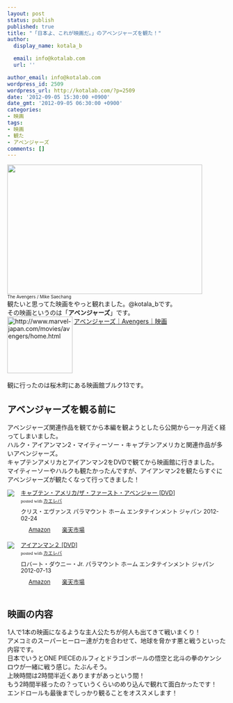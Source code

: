 ```yaml
---
layout: post
status: publish
published: true
title: "「日本よ、これが映画だ。」のアベンジャーズを観た！"
author:
  display_name: kotala_b

  email: info@kotalab.com
  url: ''

author_email: info@kotalab.com
wordpress_id: 2509
wordpress_url: http://kotalab.com/?p=2509
date: '2012-09-05 15:30:00 +0900'
date_gmt: '2012-09-05 06:30:00 +0900'
categories:
- 映画
tags:
- 映画
- 観た
- アベンジャーズ
comments: []
---
```

<p><a href="http://kotalab.com/wp-content/uploads/avengers_120905.jpg" target="_blank"><img src="http://kotalab.com/wp-content/uploads/avengers_120905.jpg" alt="" title="avengers_120905" width="448" height="298" class="alignnone size-full wp-image-2516" /></a><br />
<span style="font-size:10px;">The Avengers</a> / Mike Saechang</span><br />
観たいと思ってた映画をやっと観れました。@kotala_bです。<br />
その映画というのは「<strong>アベンジャーズ</strong>」です。<br />
<a href="http://www.marvel-japan.com/movies/avengers/home.html" target="_blank"><img src="http://capture.heartrails.com/150x130?http://www.marvel-japan.com/movies/avengers/home.html" alt="http://www.marvel-japan.com/movies/avengers/home.html" width="150" height="130" align="left" /></a><a href="http://www.marvel-japan.com/movies/avengers/home.html" target="_blank">アベンジャーズ｜Avengers｜映画</a><br style="clear:both;" /><br />
観に行ったのは桜木町にある映画館ブルク13です。<br />
<!--more--></p>
<h2>アベンジャーズを観る前に</h2>
<p>アベンジャーズ関連作品を観てから本編を観ようとしたら公開から一ヶ月近く経ってしまいました。<br />
ハルク・アイアンマン2・マイティーソー・キャプテンアメリカと関連作品が多いアベンジャーズ。<br />
キャプテンアメリカとアイアンマン2をDVDで観てから映画館に行きました。<br />
マイティーソーやハルクも観たかったんですが、アイアンマン2を観たらすぐにアベンジャーズが観たくなって行ってきました！</p>
<div class="kaerebalink-box" style="text-align:left;padding-bottom:20px;font-size:small;/zoom: 1;overflow: hidden;">
<div class="kaerebalink-image" style="float:left;margin:0 15px 10px 0;"><a href="http://www.amazon.co.jp/exec/obidos/ASIN/B006J0YRB8/same-22/ref=nosim/" rel="nofollow" target="_blank"><img src="http://ecx.images-amazon.com/images/I/51PligHmbYL._SL160_.jpg" style="border: none;" /></a></div>
<div class="kaerebalink-info" style="line-height:120%;/zoom: 1;overflow: hidden;">
<div class="kaerebalink-name" style="margin-bottom:10px;line-height:120%"><a href="http://www.amazon.co.jp/exec/obidos/ASIN/B006J0YRB8/same-22/ref=nosim/" rel="nofollow" target="_blank">キャプテン・アメリカ/ザ・ファースト・アベンジャー [DVD]</a>
<div class="kaerebalink-powered-date" style="font-size:8pt;margin-top:5px;font-family:verdana;line-height:120%">posted with <a href="http://kaereba.com" target="_blank">カエレバ</a></div>
</div>
<div class="kaerebalink-detail" style="margin-bottom:5px;">クリス・エヴァンス パラマウント ホーム エンタテインメント ジャパン 2012-02-24    </div>
<div class="kaerebalink-link1" style="margin-top:10px;">
<div class="shoplinkamazon" style="display:inline;margin-right:5px;background: url('http://img.yomereba.com/tam_k_01.gif') 0 0 no-repeat;padding: 2px 0 2px 18px;white-space: nowrap;"><a href="http://www.amazon.co.jp/gp/search?keywords=%83U%81E%83t%83%40%81%5B%83X%83g%81E%83A%83x%83%93%83W%83%83%81%5B%20%83L%83%83%83v%83e%83%93%81E%83A%83%81%83%8A%83J&__mk_ja_JP=%83J%83%5E%83J%83i&tag=same-22" rel="nofollow" target="_blank" title="アマゾン" >Amazon</a></div>
<div class="shoplinkrakuten" style="display:inline;margin-right:5px;background: url('http://img.yomereba.com/tam_k_01.gif') 0 -50px no-repeat;padding: 2px 0 2px 18px;white-space: nowrap;"><a href="http://hb.afl.rakuten.co.jp/hgc/0fa7afc8.bbfc196a.0fa7afc9.d56c38f1/?pc=http%3A%2F%2Fsearch.rakuten.co.jp%2Fsearch%2Fmall%2F%25E3%2582%25B6%25E3%2583%25BB%25E3%2583%2595%25E3%2582%25A1%25E3%2583%25BC%25E3%2582%25B9%25E3%2583%2588%25E3%2583%25BB%25E3%2582%25A2%25E3%2583%2599%25E3%2583%25B3%25E3%2582%25B8%25E3%2583%25A3%25E3%2583%25BC%2520%25E3%2582%25AD%25E3%2583%25A3%25E3%2583%2597%25E3%2583%2586%25E3%2583%25B3%25E3%2583%25BB%25E3%2582%25A2%25E3%2583%25A1%25E3%2583%25AA%25E3%2582%25AB%2F-%2Ff.1-p.1-s.1-sf.0-st.A-v.2%3Fx%3D0%26scid%3Daf_ich_link_urltxt%26m%3Dhttp%3A%2F%2Fm.rakuten.co.jp%2F" rel="nofollow" target="_blank" title="楽天市場" >楽天市場</a></div>
</div>
</div>
<div class="booklink-footer" style="clear: left"></div>
</div>
<div class="kaerebalink-box" style="text-align:left;padding-bottom:20px;font-size:small;/zoom: 1;overflow: hidden;">
<div class="kaerebalink-image" style="float:left;margin:0 15px 10px 0;"><a href="http://www.amazon.co.jp/exec/obidos/ASIN/B007T4BLA8/same-22/ref=nosim/" rel="nofollow" target="_blank"><img src="http://ecx.images-amazon.com/images/I/51ZMqBcOndL._SL160_.jpg" style="border: none;" /></a></div>
<div class="kaerebalink-info" style="line-height:120%;/zoom: 1;overflow: hidden;">
<div class="kaerebalink-name" style="margin-bottom:10px;line-height:120%"><a href="http://www.amazon.co.jp/exec/obidos/ASIN/B007T4BLA8/same-22/ref=nosim/" rel="nofollow" target="_blank">アイアンマン２ [DVD]</a>
<div class="kaerebalink-powered-date" style="font-size:8pt;margin-top:5px;font-family:verdana;line-height:120%">posted with <a href="http://kaereba.com" target="_blank">カエレバ</a></div>
</div>
<div class="kaerebalink-detail" style="margin-bottom:5px;">ロバート・ダウニー・Jr. パラマウント ホーム エンタテインメント ジャパン 2012-07-13    </div>
<div class="kaerebalink-link1" style="margin-top:10px;">
<div class="shoplinkamazon" style="display:inline;margin-right:5px;background: url('http://img.yomereba.com/tam_k_01.gif') 0 0 no-repeat;padding: 2px 0 2px 18px;white-space: nowrap;"><a href="http://www.amazon.co.jp/gp/search?keywords=%83A%83C%83A%83%93%83%7D%83%93&__mk_ja_JP=%83J%83%5E%83J%83i&tag=same-22" rel="nofollow" target="_blank" title="アマゾン" >Amazon</a></div>
<div class="shoplinkrakuten" style="display:inline;margin-right:5px;background: url('http://img.yomereba.com/tam_k_01.gif') 0 -50px no-repeat;padding: 2px 0 2px 18px;white-space: nowrap;"><a href="http://hb.afl.rakuten.co.jp/hgc/0fa7afc8.bbfc196a.0fa7afc9.d56c38f1/?pc=http%3A%2F%2Fsearch.rakuten.co.jp%2Fsearch%2Fmall%2F%25E3%2582%25A2%25E3%2582%25A4%25E3%2582%25A2%25E3%2583%25B3%25E3%2583%259E%25E3%2583%25B3%2F-%2Ff.1-p.1-s.1-sf.0-st.A-v.2%3Fx%3D0%26scid%3Daf_ich_link_urltxt%26m%3Dhttp%3A%2F%2Fm.rakuten.co.jp%2F" rel="nofollow" target="_blank" title="楽天市場" >楽天市場</a></div>
</div>
</div>
<div class="booklink-footer" style="clear: left"></div>
</div>
<h2>映画の内容</h2>
<p>1人で1本の映画になるような主人公たちが何人も出てきて戦いまくり！<br />
アメコミのスーパーヒーロー達が力を合わせて、地球を脅かす悪と戦うといった内容です。<br />
日本でいうとONE PIECEのルフィとドラゴンボールの悟空と北斗の拳のケンシロウが一緒に戦う感じ。たぶんそう。<br />
上映時間は2時間半近くありますがあっという間！<br />
もう2時間半経ったの？っていうくらいのめり込んで観れて面白かったです！<br />
エンドロールも最後までしっかり観ることをオススメします！</p>

